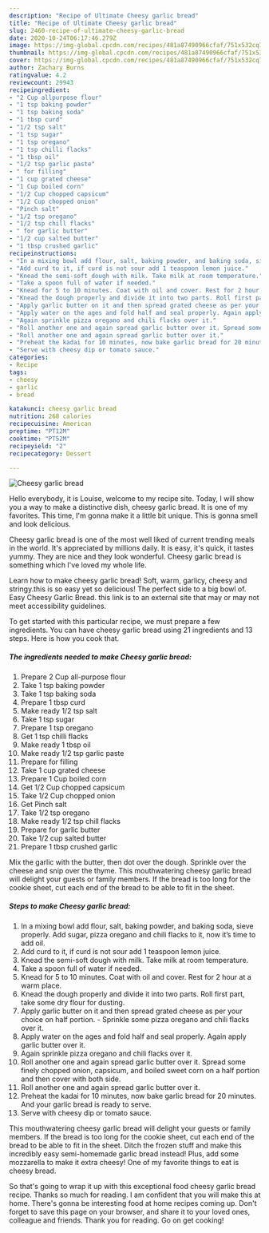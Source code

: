 ```yaml
---
description: "Recipe of Ultimate Cheesy garlic bread"
title: "Recipe of Ultimate Cheesy garlic bread"
slug: 2460-recipe-of-ultimate-cheesy-garlic-bread
date: 2020-10-24T06:17:46.279Z
image: https://img-global.cpcdn.com/recipes/481a87490966cfaf/751x532cq70/cheesy-garlic-bread-recipe-main-photo.jpg
thumbnail: https://img-global.cpcdn.com/recipes/481a87490966cfaf/751x532cq70/cheesy-garlic-bread-recipe-main-photo.jpg
cover: https://img-global.cpcdn.com/recipes/481a87490966cfaf/751x532cq70/cheesy-garlic-bread-recipe-main-photo.jpg
author: Zachary Burns
ratingvalue: 4.2
reviewcount: 29943
recipeingredient:
- "2 Cup allpurpose flour"
- "1 tsp baking powder"
- "1 tsp baking soda"
- "1 tbsp curd"
- "1/2 tsp salt"
- "1 tsp sugar"
- "1 tsp oregano"
- "1 tsp chilli flacks"
- "1 tbsp oil"
- "1/2 tsp garlic paste"
- " for filling"
- "1 cup grated cheese"
- "1 Cup boiled corn"
- "1/2 Cup chopped capsicum"
- "1/2 Cup chopped onion"
- "Pinch salt"
- "1/2 tsp oregano"
- "1/2 tsp chill flacks"
- " for garlic butter"
- "1/2 cup salted butter"
- "1 tbsp crushed garlic"
recipeinstructions:
- "In a mixing bowl add flour, salt, baking powder, and baking soda, sieve properly. Add sugar, pizza oregano and chili flacks to it, now it’s time to add oil."
- "Add curd to it, if curd is not sour add 1 teaspoon lemon juice."
- "Knead the semi-soft dough with milk. Take milk at room temperature."
- "Take a spoon full of water if needed."
- "Knead for 5 to 10 minutes. Coat with oil and cover. Rest for 2 hour at a warm place."
- "Knead the dough properly and divide it into two parts. Roll first part, take some dry flour for dusting."
- "Apply garlic butter on it and then spread grated cheese as per your choice on half portion. Sprinkle some pizza oregano and chili flacks over it."
- "Apply water on the ages and fold half and seal properly. Again apply garlic butter over it."
- "Again sprinkle pizza oregano and chili flacks over it."
- "Roll another one and again spread garlic butter over it. Spread some finely chopped onion, capsicum, and boiled sweet corn on a half portion and then cover with both side."
- "Roll another one and again spread garlic butter over it."
- "Preheat the kadai for 10 minutes, now bake garlic bread for 20 minutes. And your garlic bread is ready to serve."
- "Serve with cheesy dip or tomato sauce."
categories:
- Recipe
tags:
- cheesy
- garlic
- bread

katakunci: cheesy garlic bread 
nutrition: 268 calories
recipecuisine: American
preptime: "PT12M"
cooktime: "PT52M"
recipeyield: "2"
recipecategory: Dessert

---
```



![Cheesy garlic bread](https://img-global.cpcdn.com/recipes/481a87490966cfaf/751x532cq70/cheesy-garlic-bread-recipe-main-photo.jpg)

Hello everybody, it is Louise, welcome to my recipe site. Today, I will show you a way to make a distinctive dish, cheesy garlic bread. It is one of my favorites. This time, I'm gonna make it a little bit unique. This is gonna smell and look delicious.

Cheesy garlic bread is one of the most well liked of current trending meals in the world. It's appreciated by millions daily. It is easy, it's quick, it tastes yummy. They are nice and they look wonderful. Cheesy garlic bread is something which I've loved my whole life.

Learn how to make cheesy garlic bread! Soft, warm, garlicy, cheesy and stringy.this is so easy yet so delicious! The perfect side to a big bowl of. Easy Cheesy Garlic Bread. this link is to an external site that may or may not meet accessibility guidelines.


To get started with this particular recipe, we must prepare a few ingredients. You can have cheesy garlic bread using 21 ingredients and 13 steps. Here is how you cook that.

<!--inarticleads1-->

##### The ingredients needed to make Cheesy garlic bread:

1. Prepare 2 Cup all-purpose flour
1. Take 1 tsp baking powder
1. Take 1 tsp baking soda
1. Prepare 1 tbsp curd
1. Make ready 1/2 tsp salt
1. Take 1 tsp sugar
1. Prepare 1 tsp oregano
1. Get 1 tsp chilli flacks
1. Make ready 1 tbsp oil
1. Make ready 1/2 tsp garlic paste
1. Prepare  for filling
1. Take 1 cup grated cheese
1. Prepare 1 Cup boiled corn
1. Get 1/2 Cup chopped capsicum
1. Take 1/2 Cup chopped onion
1. Get Pinch salt
1. Take 1/2 tsp oregano
1. Make ready 1/2 tsp chill flacks
1. Prepare  for garlic butter
1. Take 1/2 cup salted butter
1. Prepare 1 tbsp crushed garlic


Mix the garlic with the butter, then dot over the dough. Sprinkle over the cheese and snip over the thyme. This mouthwatering cheesy garlic bread will delight your guests or family members. If the bread is too long for the cookie sheet, cut each end of the bread to be able to fit in the sheet. 

<!--inarticleads2-->

##### Steps to make Cheesy garlic bread:

1. In a mixing bowl add flour, salt, baking powder, and baking soda, sieve properly. Add sugar, pizza oregano and chili flacks to it, now it’s time to add oil.
1. Add curd to it, if curd is not sour add 1 teaspoon lemon juice.
1. Knead the semi-soft dough with milk. Take milk at room temperature.
1. Take a spoon full of water if needed.
1. Knead for 5 to 10 minutes. Coat with oil and cover. Rest for 2 hour at a warm place.
1. Knead the dough properly and divide it into two parts. Roll first part, take some dry flour for dusting.
1. Apply garlic butter on it and then spread grated cheese as per your choice on half portion. - Sprinkle some pizza oregano and chili flacks over it.
1. Apply water on the ages and fold half and seal properly. Again apply garlic butter over it.
1. Again sprinkle pizza oregano and chili flacks over it.
1. Roll another one and again spread garlic butter over it. Spread some finely chopped onion, capsicum, and boiled sweet corn on a half portion and then cover with both side.
1. Roll another one and again spread garlic butter over it.
1. Preheat the kadai for 10 minutes, now bake garlic bread for 20 minutes. And your garlic bread is ready to serve.
1. Serve with cheesy dip or tomato sauce.


This mouthwatering cheesy garlic bread will delight your guests or family members. If the bread is too long for the cookie sheet, cut each end of the bread to be able to fit in the sheet. Ditch the frozen stuff and make this incredibly easy semi-homemade garlic bread instead! Plus, add some mozzarella to make it extra cheesy! One of my favorite things to eat is cheesy bread. 

So that's going to wrap it up with this exceptional food cheesy garlic bread recipe. Thanks so much for reading. I am confident that you will make this at home. There's gonna be interesting food at home recipes coming up. Don't forget to save this page on your browser, and share it to your loved ones, colleague and friends. Thank you for reading. Go on get cooking!
